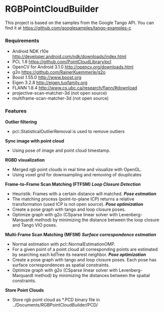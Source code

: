 # RGBPointCloudBuilder

This project is based on the samples from the Google Tango API. You can find it at https://github.com/googlesamples/tango-examples-c

### Requirements
- Android NDK r10e http://developer.android.com/ndk/downloads/index.html
- PCL 1.8 https://github.com/PointCloudLibrary/pcl
- OpenCV for Android 3.1.0 http://opencv.org/downloads.html
- g2o https://github.com/RainerKuemmerle/g2o
- Boost 1.55.0 http://www.boost.org
- Eigen 3.2.8 http://eigen.tuxfamily.org
- FLANN 1.8.4 http://www.cs.ubc.ca/research/flann/#download
- projective-scan-matcher-3d (not open source)
- multiframe-scan-matcher-3d (not open source)

### Features
**Outlier filtering**
- pcl::StatisticalOutlierRemoval is used to remove outliers

**Sync image with point cloud**
- Using pose of image and point cloud timestamp.

**RGBD visualization**
- Merged rgb point clouds in real time and visualize with OpenGL.
- Using voxel grid for downsampling and removing of douplicates

**Frame-to-Frame Scan Matching (FTFSM)**
***Loop Closure Detection***
- Heuristik: Frames with a certain distance will matched. 
***Pose estmation***
- The matching process (point-to-plane ICP) returns a relative transformation (used ICP is not open source).
***Pose optimization***
- Create a pose graph with tango and loop closure poses.
- Optimize graph with g2o (CSparse linear solver with Levenberg-Marquardt method) by minimizing the distance between the loop closure and Tango VIO poses.

**Multi-Frame Scan Matching (MFSM)**
***Surface correspondence estmation***
- Normal estimation with pcl::NormalEstimationOMP.
- For a given point of a point cloud all corresponding points are estimated by searching each kdTree its nearest neighbor.
***Pose optimization***
- Create a pose graph with tango and loop closure poses. Each pose has surface correspondences as spatial constraints.
- Optimize graph with g2o (CSparse linear solver with Levenberg-Marquardt method) by minimizing the distances between the spatial constraints.

**Store Point Clouds**
- Store rgb point cloud as *.PCD binary file in ../Documents/RGBPointCloudBuilder/PCD/

